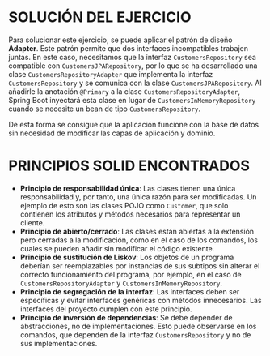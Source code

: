# SOLUCIÓN DEL EJERCICIO

Para solucionar este ejercicio, se puede aplicar el patrón de diseño **Adapter**.
Este patrón permite que dos interfaces incompatibles trabajen juntas. En este caso, necesitamos que la interfaz
`CustomersRepository` sea compatible con `CustomersJPARepository`, por lo que se ha desarrollado una clase
`CustomersRepositoryAdapter` que implementa la interfaz `CustomersRepository` y se comunica con la clase
`CustomersJPARepository`. Al añadirle la anotación `@Primary` a la clase `CustomersRepositoryAdapter`, Spring Boot
inyectará esta clase en lugar de `CustomersInMemoryRepository` cuando se necesite un bean de tipo `CustomersRepository`.

De esta forma se consigue que la aplicación funcione con la base de datos sin necesidad de modificar las capas de
aplicación y dominio.

# PRINCIPIOS SOLID ENCONTRADOS

- **Principio de responsabilidad única**: Las clases tienen una única responsabilidad y, por tanto, una única razón
para ser modificadas. Un ejemplo de esto son las clases POJO como `Customer`, que solo contienen los atributos y
métodos necesarios para representar un cliente.
- **Principio de abierto/cerrado**: Las clases están abiertas a la extensión pero cerradas a la modificación, como
en el caso de los comandos, los cuales se pueden añadir sin modificar el código existente.
- **Principio de sustitución de Liskov**: Los objetos de un programa deberían ser reemplazables por instancias de sus
subtipos sin alterar el correcto funcionamiento del programa, por ejemplo, en el caso de `CustomersRepositoryAdapter`
y `CustomersInMemoryRepository`.
- **Principio de segregación de la interfaz**: Las interfaces deben ser específicas y evitar interfaces genéricas
con métodos innecesarios. Las interfaces del proyecto cumplen con este principio.
- **Principio de inversión de dependencias**: Se debe depender de abstracciones, no de implementaciones. Esto puede
observarse en los comandos, que dependen de la interfaz `CustomersRepository` y no de sus implementaciones.

